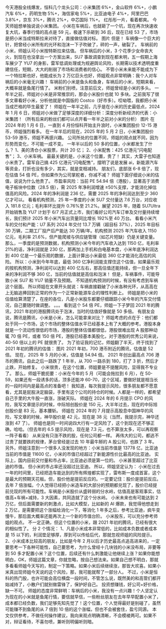 今天港股全线爆发，恒科几个龙头公司：小米集团 6%+，金山软件 6%+，小鹏汽车 6%+，药明生物 5%+，海信家电 5%+，比亚迪电子 4%+，阿里巴巴 3.8%+，京东 3%+，腾讯 2%+，中芯国际 1%+。
红彤彤一片，看着都爽。
今天师姐想单独说说小米集团。
小米在车祸后，也就砸了一个坑，现在再次快速收复大坑，春季行情的高点是 59 元，极速下杀砸到 36 后，现在已经 53 了，市场是把小米当成特斯拉来对待了，直接做估值对标。
图片
但是！
车祸像一个巨大的针，把曾经小米所有的光环和泡沫一下子吹破了，砰的一声，破裂了。
车祸前的小米，师姐认可小米按特斯拉来估值。
但车祸后的小米，3 个花季少女命丧大火，到现在也没拿出一个方案出来，SU7 事故调查到现在都未明，五一假期上海车展少了 YU7 的身影，雷军低调处理或为规避舆论风险，长期需以技术透明度重建信任，短期，大大的削弱了市场和消费者的信心。
不管小米未来能不能成为下一个特拉斯也好，他能成长为 2 万亿巨头也好，师姐观点非常明确：我个人对车祸后的小米毫无兴趣！
车祸前的小米是鱼头和鱼身，车祸后的小米，短期来看，大概率就是鱼尾行情了。
米粉们别喷，注意前后文，师姐曾经是小米的多头。
一年半之前，师姐对小米是非常推崇的，那会小米股价也就 10 多块。之前我写了很多文章看好小米，分析他就是中国版的 Costco（好市多）。哎呦喂，我都把小米当成芒格的毕生最爱了！
师姐在一年半之前，几乎是在小米的历史最低点，2024 年 1 月 6 日，师姐对小米做了足够深度的详细分析：深度分析新经济的代表：小米集团！（所有后来的粉丝们都可以点开看一年半之前对小米的分析）
图片
在 2024 年的 1 月 6 日，一直到 4 月份恒科开始主升浪时，小米集团股价 12-15 港币，师姐强烈看多。
在一年半后的现在，2025 年的 5 月 2 日，小米集团股价 53-59 港币，师姐不再感兴趣。
公司所处的位置不同，师姐的观点就不同，因为形势而变化，不可能一成不变。
一年半以后的 50 多的位置，小米都发生了什么？
1、美的清仓小米股票，共计 20 亿；
2、小米配售：425 亿港元“闪电配售”；
3、小米车祸。
最最关键的是，小米这个位置，贵了！
其实，大雷子也知道小米贵了。雷军自己搞 425 亿港元“闪电配售”，摆明了说是发展 ai，新能源汽车等资金，打折也没有多少，其实，就是变相减持。
朋友们，底部涨 6-8 倍了，现在估值 54 倍 PE，你如果作为公司掌舵者，你减不减？
师姐下面仔细说小米的估值，说说为什么他贵了。
市盈率风险：当前 PE 54.94 倍（港股），显著高于消费电子板块中位数（28.5 倍），需 2025 年净利润增速 ≥50%支撑，才能消化掉估值高的风险。2024 年的净利润是 236 亿，需要 2025 年的净利润达到至少 360 亿才可以。
看看机构预测，25 年一季度的小米 SU7 交付量达 7.6 万台，对应收入 181.8 亿元；毛利率环比提升 0.76%至 21.2%。展望 2025 年，随着 SU7Ultra 开始销售及 YU7 计划于 6/7 月正式上市，我们看好公司汽车订单及交付量持续增长，我们预计 2025 年小米汽车出货量同比增长 192%至 40 万台。
看看小米汽车的交付和产能：U7 系列 2024 年交付 13.7 万辆（超目标 37%），2025 年目标 30 万辆，二期工厂投产后产能达 30 万辆/年。机构预测 2025 年汽车收入 1150 亿元，毛利率 21.6%，但产能爬坡与供应链管理（如芯片短缺）仍是关键变量。  
那么，一季度的是预测数据，机构预测小米今年的汽车收入达到 1150 亿，毛利率 21%的话，净利润就是 230 亿，那再加上手机和白电基本盘，小米年底净利润达到 400 亿是一个最乐观的数据，上面计算出小米最低 360 亿才能消化高估的风险。
所以：小米到今年年底，最低 360 亿净利润能支撑住这个估值，如果最乐观的按机构预测，净利润可以达到 400 亿左右，那高估值还能持续，但一旦全年下来的净利润不够 360 亿，当前的估值就是高估和泡沫！
但是，车祸事件，可能导致小米 SU7 和 YU7 销量不及预期。
不知道机构预测的时候，有没有考虑到车祸这个层面。
所以师姐在文章开头就说：车祸直接戳破了小米各种光环，从高高在上无脑追捧回到正常的作为一个正常新能源车企的理性判断上。
师姐是把小米的估值给算清楚了，在座的各位，凡是小米股东都要仔细跟踪小米今年的汽车交付情况，自己要随时做调整。
。。。
看到这个 54 倍 PE，师姐一下子梦回 2021 年的腾讯，2021 年初的港股腾讯处于泡沫，当时的估值好像就是 50 多倍。
有朋友会说，腾讯是腾讯，小米是小米，怎么可能拿来对比？
师姐考虑的点在于：他们都处于同一个市场，这个市场的整体估值水平已经基本上有了大概的参考。港股本身就是一个流动性很低的市场，港股的整体估值都很低，港股很难出现 A 股那种动辄 70 倍 PE，或者 150 倍 PE，港股已经基本美股化，对于港股的优秀公司来说，40-50 倍以上的 PE 就很贵了。
为了验证我的记忆，师姐翻了半天，终于找到了 2021 年初的腾讯的估值：
图片
2021 年初，700 港币附近的腾讯，估值是 52 倍。
现在，2025 年 5 月的小米，估值是 54.94 倍。
2021 年创出最高点 706 港币的腾讯，自此之后一路跌了 1 年半，从 700 一路杀到 180，打了 3 折，然后才止跌，开始修复。
小米很贵，在这个位置，师姐要是不提醒风险，显得我不专业了。
那么，师姐干脆扼要：小米在今年的 5 月（可能会拖拉到 6 月），在 50-59，如果还有一段诱多的话，顶多还能冲 60-70，这个区域，要做好就是相当长的一段时间内是最高点的准备吧！
我知道，每次我提示风险，很多朋友都不愿意看，尤其是屁股决定脑袋，手里有这个公司的持仓的时候。人都是一样的，都希望自己手里的大牛股一直涨，涨破天际。
师姐在 2024 年的 6 月提示 CPO 的风险，我写文章提示的时候，中际旭创股价是 150 元，大半年过去，现在的中际旭创股价是 83 元，基本腰斩。
师姐在 2024 年的 7 月提示高股息中国神华的风险，写文章的时候，神华股价是 42 元，现在是 38 元（当然，我提示完，神华还涨到 47 了）。
师姐也是同一时间说四大行有一定风险了，这个到现在还不够正确，哈哈。（但去年的 6.5 提示风险，现在是 7.3 元，也不算涨太多，可以再观察一阵子看看）
从来没有只涨不跌的股，任何公司都一样。
再伟大的公司，都逃不过贵了就要跌的规律，茅台曾经是过去 10 年最牛掰的 A 股公司，也跌了 3 年。
另外，师姐注意到一个很多人没发现的地方：小米当前市值是 13778 亿，比亚迪当前的市值是 11600 亿，小米的市值已经超过了新能源性价比最高的比亚迪。
实际上，国内目前交付量和市占率，比亚迪必须是第一位的。
小米甚至超过了比亚迪的市值。
但小米的市占率还没超过比亚迪。
所以，师姐坚定认为：
小米在过去一年的时间里，已经把造车能达到的所有辉煌都实现了，雷布斯一度成首富，这个是最大的预期天花板。但，股价他是提前反应的。一定要记住：股价是提前反应。去年 7 倍涨幅，个人觉得已经把小米造车的大部分的预期都兑现了，股价已经提前兑现的所有可能性。车祸是小米股价从盛转弱的分水岭，估值高是客观事实，估值高+车祸+减持，3 大因素，共同造就了这个分水岭。
小米未来也有可能达到 2 万亿，但后面需要新的刺激点，比如大模型，比如新的 AI 爆款，我觉得他想走到 2 万亿，是需要把这个涨幅给消化一下，等消化 1 年多之后，参考比亚迪，疯牛变慢牛，那后面大概率还能再次上一个新的市值台阶。
小米股东，可以充分参考师姐的观点。
不一定正确，但这个位置的小米，跟 2021 年初的腾讯，已经有很大的相似性了。
分 2 个情况：
1、凡是小米成本非常低的，比如成本负数或者成本是 15 以下的，利润垫足够厚，厚到可以传给后代，那就忽视师姐的风险提示。
2、小米成本比较高的朋友，比如是今年 2 月以后才历史最高点追高进来的，一定要思考一下各种可能性，自己要思考，为什么曾经十几块钱的小米没布局，非要等到 50 多才配置小米？这个位置，后续还有什么刺激能让他继续上涨？如果你能想明白，OK，师姐这篇文章，你就忽略，按自己想法来。如果自己想不明白，那就多看看师姐今天写的，制定一下策略。如果小米后续继续涨，那皆大欢喜。如果小米真出现师姐今天说的这个风险，那，我可能就帮了一部分人。
不过，小米是恒科的热门股，也许可能会高位横盘一段时间，不管怎么说，既然美的和高管们都开始减持了，小散户们就别做雷锋了，保护好自己。
投资想赚钱，好公司+好价格，缺一不可。
师姐的态度非常鲜明：车祸后的小米，我没有一点兴趣！个人坚定认为现在的小米就是鱼尾行情，要信就早信，一些粉丝朋友在去年早早配置小米了，成本都已经负数，我们足够先知先觉了！这个位置，个人觉得最好是别碰了，虽然可能赚不到鱼尾的从 7 倍到 10 倍的这个涨幅，但也不会被套住，盈亏同源。
本文仅供参考，不做任何操作建议，我向来观点明确清晰，不会模棱两可。如果不对，辩证看待，不喜勿喷，兼听则明偏听则暗。
